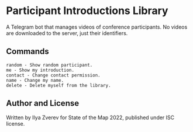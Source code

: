 # Participant Introductions Library

A Telegram bot that manages videos of conference participants.
No videos are downloaded to the server, just their identifiers.

## Commands

```
random - Show random participant.
me - Show my introduction.
contact - Change contact permission.
name - Change my name.
delete - Delete myself from the library.
```

## Author and License

Written by Ilya Zverev for State of the Map 2022, published under ISC license.
